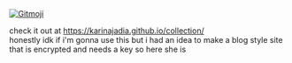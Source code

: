 <a href="https://gitmoji.dev">
  <img
    src="https://img.shields.io/badge/gitmoji-%20😜%20😍-FFDD67.svg?style=flat-square"
    alt="Gitmoji"
  />
</a>

check it out at https://karinajadia.github.io/collection/<br>
honestly idk if i'm gonna use this but i had an idea to make a blog style site that is encrypted and needs a key so here she is
